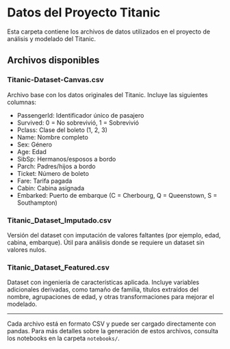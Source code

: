 # Datos del Proyecto Titanic

Esta carpeta contiene los archivos de datos utilizados en el proyecto de análisis y modelado del Titanic.

## Archivos disponibles

### Titanic-Dataset-Canvas.csv
Archivo base con los datos originales del Titanic. Incluye las siguientes columnas:
- PassengerId: Identificador único de pasajero
- Survived: 0 = No sobrevivió, 1 = Sobrevivió
- Pclass: Clase del boleto (1, 2, 3)
- Name: Nombre completo
- Sex: Género
- Age: Edad
- SibSp: Hermanos/esposos a bordo
- Parch: Padres/hijos a bordo
- Ticket: Número de boleto
- Fare: Tarifa pagada
- Cabin: Cabina asignada
- Embarked: Puerto de embarque (C = Cherbourg, Q = Queenstown, S = Southampton)

### Titanic_Dataset_Imputado.csv
Versión del dataset con imputación de valores faltantes (por ejemplo, edad, cabina, embarque). Útil para análisis donde se requiere un dataset sin valores nulos.

### Titanic_Dataset_Featured.csv
Dataset con ingeniería de características aplicada. Incluye variables adicionales derivadas, como tamaño de familia, títulos extraídos del nombre, agrupaciones de edad, y otras transformaciones para mejorar el modelado.

---
Cada archivo está en formato CSV y puede ser cargado directamente con pandas. Para más detalles sobre la generación de estos archivos, consulta los notebooks en la carpeta `notebooks/`.
